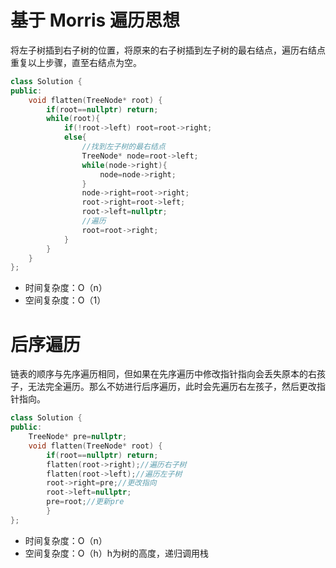 # 基于 Morris 遍历思想

将左子树插到右子树的位置，将原来的右子树插到左子树的最右结点，遍历右结点重复以上步骤，直至右结点为空。
```cpp
class Solution {
public:
    void flatten(TreeNode* root) {
        if(root==nullptr) return;
        while(root){
            if(!root->left) root=root->right;
            else{
	            //找到左子树的最右结点
                TreeNode* node=root->left;
                while(node->right){
                    node=node->right;
                }
                node->right=root->right;
                root->right=root->left;
                root->left=nullptr;
                //遍历
                root=root->right;
            }
        }
    }
};
```

* 时间复杂度：O（n）
* 空间复杂度：O（1）
# 后序遍历
链表的顺序与先序遍历相同，但如果在先序遍历中修改指针指向会丢失原本的右孩子，无法完全遍历。那么不妨进行后序遍历，此时会先遍历右左孩子，然后更改指针指向。
```cpp
class Solution {
public:
    TreeNode* pre=nullptr;
    void flatten(TreeNode* root) {
        if(root==nullptr) return;
        flatten(root->right);//遍历右子树
        flatten(root->left);//遍历左子树
        root->right=pre;//更改指向
        root->left=nullptr;
        pre=root;//更新pre
        }
};
```
* 时间复杂度：O（n）
* 空间复杂度：O（h）h为树的高度，递归调用栈